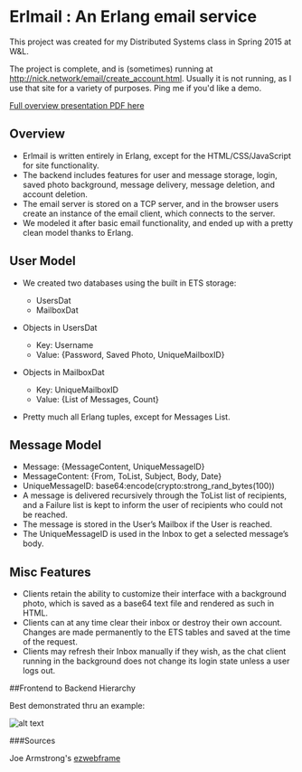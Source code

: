 # Erlmail : An Erlang email service

This project was created for my Distributed Systems class in Spring 2015 at W&L. 

The project is complete, and is (sometimes) running at http://nick.network/email/create_account.html. Usually it is not running, as I use that site for a variety of purposes. Ping me if you'd like a demo.

[Full overview presentation PDF here](https://drive.google.com/file/d/0B2EiUMTOjw1rVFFuUzM1V3o2eXc)

## Overview

* Erlmail is written entirely in Erlang, except for the HTML/CSS/JavaScript for site functionality.
* The backend includes features for user and message storage, login, saved photo background, message delivery, message deletion, and account deletion.
* The email server is stored on a TCP server, and in the browser users create an instance of the email client, which connects to the server.
* We modeled it after basic email functionality, and ended up with a pretty clean model thanks to Erlang.

## User Model

* We created two databases using the built in ETS storage:
  * UsersDat
  * MailboxDat
* Objects in UsersDat
  * Key: Username
  * Value: {Password, Saved Photo, UniqueMailboxID}
* Objects in MailboxDat
  * Key: UniqueMailboxID
  * Value: {List of Messages, Count}

* Pretty much all Erlang tuples, except for Messages List.

## Message Model

* Message: {MessageContent, UniqueMessageID}
* MessageContent: {From, ToList, Subject, Body, Date}
* UniqueMessageID: base64:encode(crypto:strong_rand_bytes(100))
* A message is delivered recursively through the ToList list of recipients, and a Failure list is kept to inform the user of recipients who could not be reached.
* The message is stored in the User’s Mailbox if the User is reached.
* The UniqueMessageID is used in the Inbox to get a selected message’s body.

## Misc Features

* Clients retain the ability to customize their interface with a background photo, which is saved as a base64 text file and rendered as such in HTML.
* Clients can at any time clear their inbox or destroy their own account. Changes are made permanently to the ETS tables and saved at the time of the request.
* Clients may refresh their Inbox manually if they wish, as the chat client running in the background does not change its login state unless a user logs out.

##Frontend to Backend Hierarchy

Best demonstrated thru an example:

![alt text](http://i.imgur.com/gIbTpJs.jpg "Example")

###Sources

Joe Armstrong's [ezwebframe](https://github.com/joearms/ezwebframe)






   
